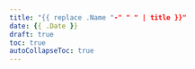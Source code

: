 ```yaml
---
title: "{{ replace .Name "-" " " | title }}"
date: {{ .Date }}
draft: true
toc: true
autoCollapseToc: true
---
```

